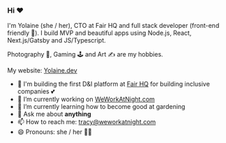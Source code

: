 ### Hi ❤️

I'm Yolaine (she / her), CTO at Fair HQ and full stack developer (front-end friendly 🦄).
I build MVP and beautiful apps using Node.js, React, Next.js/Gatsby and JS/Typescript.

Photography 📸, Gaming 🕹 and Art ✍️ are my hobbies.

My website: [Yolaine.dev](https://yolaine.dev)

- 🌈 I'm building the first D&I platform at [Fair HQ](https://fairhq.co) for building inclusive companies 💕
- 🔭 I’m currently working on [WeWorkAtNight.com](https://weworkatnight.com)
- 🌱 I’m currently learning how to become good at gardening
- 💬 Ask me about **anything**
- 📫 How to reach me: tracy@weworkatnight.com
- 😄 Pronouns: she / her 🧞‍♀️
